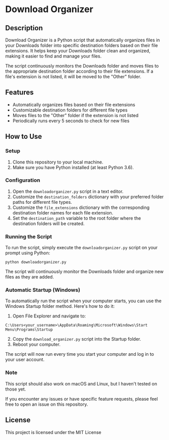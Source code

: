 # Download Organizer

## Description

Download Organizer is a Python script that automatically organizes files in your Downloads folder into specific destination folders based on their file extensions. It helps keep your Downloads folder clean and organized, making it easier to find and manage your files.

The script continuously monitors the Downloads folder and moves files to the appropriate destination folder according to their file extensions. If a file's extension is not listed, it will be moved to the "Other" folder.

## Features

- Automatically organizes files based on their file extensions
- Customizable destination folders for different file types
- Moves files to the "Other" folder if the extension is not listed
- Periodically runs every 5 seconds to check for new files

## How to Use

### Setup

1. Clone this repository to your local machine.
2. Make sure you have Python installed (at least Python 3.6).

### Configuration

1. Open the `downloadorganizer.py` script in a text editor.
2. Customize the `destination_folders` dictionary with your preferred folder paths for different file types.
3. Customize the `file_extensions` dictionary with the corresponding destination folder names for each file extension.
4. Set the `destination_path` variable to the root folder where the destination folders will be created.

### Running the Script

To run the script, simply execute the `downloadorganizer.py` script on your prompt using Python:

```
python downloadorganizer.py
```

The script will continuously monitor the Downloads folder and organize new files as they are added.

### Automatic Startup (Windows)

To automatically run the script when your computer starts, you can use the Windows Startup folder method. Here's how to do it:

1. Open File Explorer and navigate to:

```
C:\Users<your_username>\AppData\Roaming\Microsoft\Windows\Start Menu\Programs\Startup
```

2. Copy the `download_organizer.py` script into the Startup folder.
3. Reboot your computer.

The script will now run every time you start your computer and log in to your user account.

### Note

This script should also work on macOS and Linux, but I haven't tested on those yet.

If you encounter any issues or have specific feature requests, please feel free to open an issue on this repository.

## License

This project is licensed under the MIT License 
